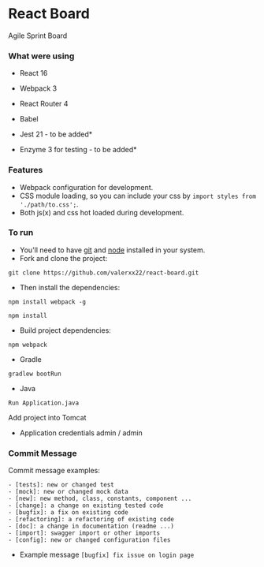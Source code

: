 # React Board
Agile Sprint Board

### What were using

* React 16
* Webpack 3
* React Router 4
* Babel

* Jest 21 - to be added*
* Enzyme 3 for testing - to be added*

### Features

* Webpack configuration for development.
* CSS module loading, so you can include your css by ```import styles from './path/to.css';```.
* Both js(x) and css hot loaded during development.

### To run

* You'll need to have [git](https://git-scm.com/) and [node](https://nodejs.org/en/) installed in your system.
* Fork and clone the project:

```
git clone https://github.com/valerxx22/react-board.git
```

* Then install the dependencies:

```
npm install webpack -g
```
```
npm install
```

* Build project dependencies:

```
npm webpack
```

* Gradle

```
gradlew bootRun
```

* Java

```
Run Application.java
```
Add project into Tomcat

* Application credentials
admin / admin

### Commit Message
Commit message examples:

    - [tests]: new or changed test
    - [mock]: new or changed mock data
    - [new]: new method, class, constants, component ...
    - [change]: a change on existing tested code
    - [bugfix]: a fix on existing code
    - [refactoring]: a refactoring of existing code
    - [doc]: a change in documentation (readme ...)
    - [import]: swagger import or other imports
    - [config]: new or changed configuration files
    
* Example message
    `[bugfix] fix issue on login page`
